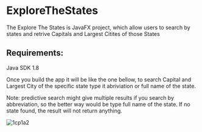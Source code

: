 # ExploreTheStates
The Explore The States is JavaFX project, which allow users to search by states and retrive Capitals and Largest Citites of those States

## Requirements:
Java SDK 1.8

Once you build the app it will be like the one bellow, to search Capital and Largest City of the specific state type it abriviation or full name of the state. 

Note: predictive search might give multiple results if you search by abbreviation, so the better way would be type full name of the state. If no state found, the result will not return anything.

![1cp1a2](https://cloud.githubusercontent.com/assets/3438468/19574843/f939e8a4-96d9-11e6-9ecf-5d6ea48cc63b.gif)
